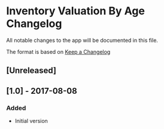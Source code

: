 # Inventory Valuation By Age Changelog
All notable changes to the app will be documented in this file.

The format is based on [Keep a Changelog](http://keepachangelog.com/en/1.0.0/)

## [Unreleased]

## [1.0] - 2017-08-08
### Added
- Initial version

